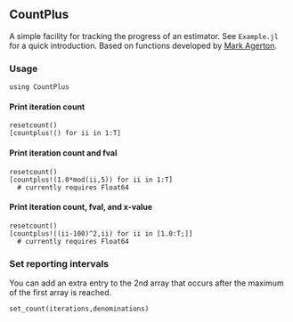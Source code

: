 ## CountPlus

A simple facility for tracking the progress of an estimator. See `Example.jl` for a quick introduction. Based on functions developed by [Mark Agerton](https://github.com/magerton).

### Usage

```
using CountPlus
```
#### Print iteration count
```
resetcount()
[countplus!() for ii in 1:T]
```
#### Print iteration count and fval
```
resetcount()
[countplus!(1.0*mod(ii,5)) for ii in 1:T]
  # currently requires Float64
```
#### Print iteration count, fval, and x-value
```
resetcount()
[countplus!((ii-100)^2,ii) for ii in [1.0:T;]]
  # currently requires Float64
```
### Set reporting intervals
You can add an extra entry to the 2nd array that occurs after the maximum of the first array is reached.
```
set_count(iterations,denominations)
```
